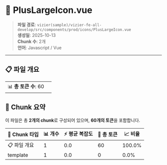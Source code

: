# 📄 PlusLargeIcon.vue

> **파일 경로**: `vizier(sample)/vizier-fe-all-develop/src/components/prod/icons/PlusLargeIcon.vue`  
> **생성일**: 2025-10-13  
> **Chunk 수**: 2개  
> **언어**: Javascript / Vue
---


## 📋 파일 개요

| | |
|--|--|
| 📊 **총 토큰 수**: 60 |  |






## 🧩 Chunk 요약

이 파일은 총 **2개의 chunk**로 구성되어 있으며, **60개의 토큰**을 포함합니다.

| 🧩 Chunk 타입 | 📊 개수 | ⚡ 평균 복잡도 | 📝 총 토큰 | 📈 비율 |
|---------------|--------|-------------|----------|--------|
| 📋 파일 개요 | 1 | 0.0 | 60 | 100.0% |
| template | 1 | 0.0 | 0 | 0.0% |

